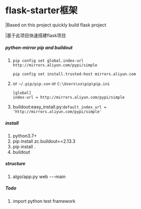 # flask-starter框架

|Based on this project quickly build flask project

|基于此项目快速搭建flask项目

##### python-mirror pip and  buildout
1. `pip config set global.index-url http://mirrors.aliyun.com/pypi/simple`

   `pip config set install.trusted-host mirrors.aliyun.com`

1. or `~/.pip/pip.con` or `C:\Users\xx\pip\pip.ini`

    ```
   [global]
    index-url = http://mirrors.aliyun.com/pypi/simple
   ```

1. buildout:easy_install.py:`default_index_url = 'http://mirrors.aliyun.com/pypi/simple'`

##### install
1. python3.7+
1. pip install zc.buildout==2.13.3
1. pip install .
1. buildout

##### structure
1. algo/app.py web ---main 


##### Todo
1. import python test framework
